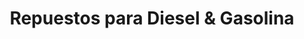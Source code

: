 ---
title: "Repuestos para Diesel & Gasolina"
url: /pereira/repuestos-para-diesel-und-gasolina/
shop: piezas de automóviles
---